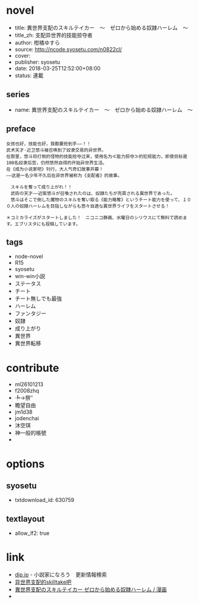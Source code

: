 # novel

- title: 異世界支配のスキルテイカー　～　ゼロから始める奴隷ハーレム　～
- title_zh: 支配异世界的技能掠夺者
- author: 柑橘ゆすら
- source: http://ncode.syosetu.com/n0822cl/
- cover:
- publisher: syosetu
- date: 2018-03-25T12:52:00+08:00
- status: 連載

## series

- name: 異世界支配のスキルテイカー　～　ゼロから始める奴隷ハーレム　～

## preface


```
女孩也好，技能也好，我都要抢到手——！！
武术天才·近卫悠斗被召唤到了奴隶交易的异世界。
在那里，悠斗将打倒的怪物的技能抢夺过来，使用名为≪能力掠夺≫的犯规能力，即使目标是100名奴隶后宫，仍然悠然自得的开始异世界生活。
在《成为小说家吧》刊行，大人气奇幻故事开幕！
——这是一名少年不久后在异世界被称为《支配者》的故事。

　スキルを奪って成り上がれ！！
　武術の天才――近衛悠斗が召喚されたのは、奴隷たちが売買される異世界であった。
　悠斗はそこで倒した魔物のスキルを奪い取る《能力略奪》というチート能力を使って、１００人の奴隷ハーレムを目指しながらも悠々自適な異世界ライフをスタートさせる！　

＊コミカライズがスタートしました！　ニコニコ静画、水曜日のシリウスにて無料で読めます。エブリスタにも投稿しています。
```

## tags

- node-novel
- R15
- syosetu
- win-win小説
- ステータス
- チート
- チート無しでも最強
- ハーレム
- ファンタジー
- 奴隷
- 成り上がり
- 異世界
- 異世界転移

# contribute

- ml26101213
- f2008zhq
- ╄→祭″
- 瞻望自由
- jm1d38
- jodenchai
- 沐空琪
- 神一般的帳號
- 

# options

## syosetu

- txtdownload_id: 630759

## textlayout

- allow_lf2: true

# link

- [dip.jp](https://narou.dip.jp/search.php?text=n0822cl&novel=all&genre=all&new_genre=all&length=0&down=0&up=100) - 小説家になろう　更新情報検索
- [异世界支配的skilltake吧](https://tieba.baidu.com/f?kw=%E5%BC%82%E4%B8%96%E7%95%8C%E6%94%AF%E9%85%8D%E7%9A%84skilltake&ie=utf-8 "异世界支配的skilltake")
- [異世界支配のスキルテイカー ゼロから始める奴隷ハーレム / 漫画](http://seiga.nicovideo.jp/comic/21881)
- 


